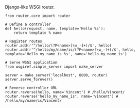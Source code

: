 Django-like WSGI router.

	from router.core import router

	# Define a controller
	def hello(request, name, template='Hello %s'):
    	return template % name

	# Register routes
	router.add(r'^/hello/(?P<name>[\w_-]+)/$', hello)
	router.add(r'^/hello/my/name/is/(?P<name>[\w_-]+)/$', hello, template='Hello my name is %s', name='hello_my_name_is')
	
	# Serve WSGI application
	from wsgiref.simple_server import make_server

	server = make_server('localhost', 8000, router)
	server.serve_forever()

    # Reverse controller URL
	router.reverse(hello, name='Vincent') # /hello/Vincent/
	router.reverse('hello_my_name_is', name='Vincent') # /hello/my/name/is/Vincent/
